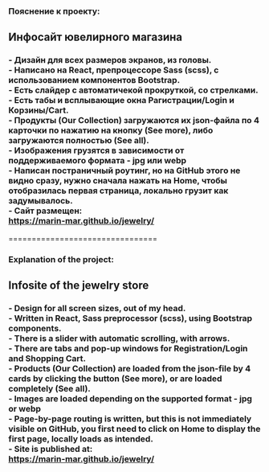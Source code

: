 <h3>Пояснение к проекту:</h3> 
<h2>Инфосайт ювелирного магазина</h2>
<h3>
- Дизайн для всех размеров экранов, из головы.<br>
- Написано на React, препроцессоре Sass (scss), с использованием компонентов Bootstrap.<br>
- Есть слайдер с автоматичекой прокруткой, со стрелками.<br>
- Есть табы и всплывающие окна Рагистрации/Login и Корзины/Cart.<br>
- Продукты (Our Collection) загружаются их json-файла по 4 карточки по нажатию на кнопку (See more), либо загружаются полностью (See all).<br>
- Изображения грузятся в зависимости от поддерживаемого формата - jpg или webp<br>
- Написан постраничный роутинг, но на GitHub этого не видно сразу, нужно сначала нажать на Home, чтобы отобразилась первая страница, локально грузит как задумывалось.<br>
- Сайт размещен:<br>
<a href="https://marin-mar.github.io/jewelry" rel="noreferrer" target="blank" >https://marin-mar.github.io/jewelry/</a><br>
</h3>
================================
<h3>Explanation of the project:</h3> 
<h2>Infosite of the jewelry store</h2>
<h3>
- Design for all screen sizes, out of my head.<br>
- Written in React, Sass preprocessor (scss), using Bootstrap components.<br>
- There is a slider with automatic scrolling, with arrows.<br>
- There are tabs and pop-up windows for Registration/Login and Shopping Cart.<br>
- Products (Our Collection) are loaded from the json-file by 4 cards by clicking the button (See more), or are loaded completely (See all).<br>
- Images are loaded depending on the supported format - jpg or webp<br>
- Page-by-page routing is written, but this is not immediately visible on GitHub, you first need to click on Home to display the first page, locally loads as intended.<br>
- Site is published at:<br>
<a href="https://marin-mar.github.io/jewelry/" rel="noreferrer" target="blank" >https://marin-mar.github.io/jewelry/</a><br>
</h3>